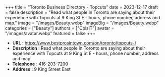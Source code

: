 +++
title = "Toronto Business Directory - Topcuts"
date = 2023-12-17
draft = false
description = "Read what people in Toronto are saying about their experience with Topcuts at 9 King St E - hours, phone number, address and map."
image = "/images/Beauty.webp"
imageBig = "/images/Beauty.webp"
categories = ["Beauty"]
authors = ["CplsIT"]
avatar = "/images/avatar.webp"
featured = false
+++


* **URL** :  https://www.bestprosintown.com/on/toronto/topcuts-/
* **Description** : Read what people in Toronto are saying about their experience with Topcuts at 9 King St E - hours, phone number, address and map.
* **Telephone** : 416-203-7200
* **Address** : 9 King Street East